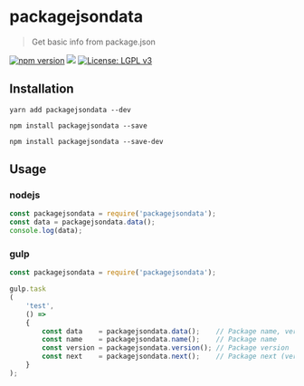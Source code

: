 # packagejsondata
> Get basic info from package.json

[![npm version](https://badge.fury.io/js/packagejsondata.svg)](https://badge.fury.io/js/packagejsondata) [![](https://data.jsdelivr.com/v1/package/npm/packagejsondata/badge)](https://www.jsdelivr.com/package/npm/packagejsondata) [![License: LGPL v3](https://img.shields.io/badge/License-LGPL%20v3-blue.svg)](https://www.gnu.org/licenses/lgpl-3.0)

## Installation

`yarn add packagejsondata --dev`

`npm install packagejsondata --save`

`npm install packagejsondata --save-dev`

## Usage

### nodejs
```javascript
const packagejsondata = require('packagejsondata');
const data = packagejsondata.data();
console.log(data);
```

### gulp
```javascript
const packagejsondata = require('packagejsondata');

gulp.task
(
    'test',
    () =>
    {
        const data    = packagejsondata.data();    // Package name, version, next (version)
        const name    = packagejsondata.name();    // Package name
        const version = packagejsondata.version(); // Package version
        const next    = packagejsondata.next();    // Package next (version)
    }
);
```